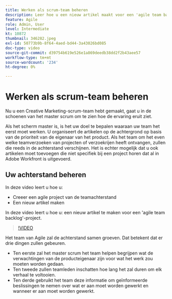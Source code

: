 ```yaml
---
title: Werken als scrum-team beheren
description: Leer hoe u een nieuw artikel maakt voor een 'agile team backlog'-project.
feature: Agile
role: Admin, User
level: Intermediate
kt: 10872
thumbnail: 346282.jpeg
exl-id: 50773b9b-8f64-4aed-bd44-3a43026bd085
doc-type: video
source-git-commit: d39754b619e526e1a869deedb38dd2f2b43aee57
workflow-type: tm+mt
source-wordcount: '234'
ht-degree: 0%

---
```


# Werken als scrum-team beheren

Nu u een Creative Marketing-scrum-team hebt gemaakt, gaat u in de schoenen van het master scrum om te zien hoe de ervaring eruit ziet.

Als het scherm master is, is het uw doel te bepalen waaraan uw team het eerst moet werken. U organiseert de artikelen op de achtergrond op basis van de prioriteit van de eigenaar van het product. Als het team om het even welke teamverzoeken van projecten of verzoekrijen heeft ontvangen, zullen die reeds in de achterstand verschijnen. Het is echter mogelijk dat u ook artikelen moet toevoegen die niet specifiek bij een project horen dat al in Adobe Workfront is uitgevoerd.

## Uw achterstand beheren

In deze video leert u hoe u:

- Creeer een agile project van de teamachterstand
- Een nieuw artikel maken

In deze video leert u hoe u: een nieuw artikel te maken voor een &#39;agile team backlog&#39;-project.

>[!VIDEO](https://video.tv.adobe.com/v/346282/?quality=12&learn=on)

Het team van Agile zal de achterstand samen groeven. Dat betekent dat er drie dingen zullen gebeuren.

- Ten eerste zal het master scrum het team helpen begrijpen wat de verwachtingen van de producteigenaar zijn voor wat het werk zou moeten worden gedaan.
- Ten tweede zullen teamleden inschatten hoe lang het zal duren om elk verhaal te voltooien.
- Ten derde gebruikt het team deze informatie om geïnformeerde beslissingen te nemen over wat er aan moet worden gewerkt en wanneer er aan moet worden gewerkt.
